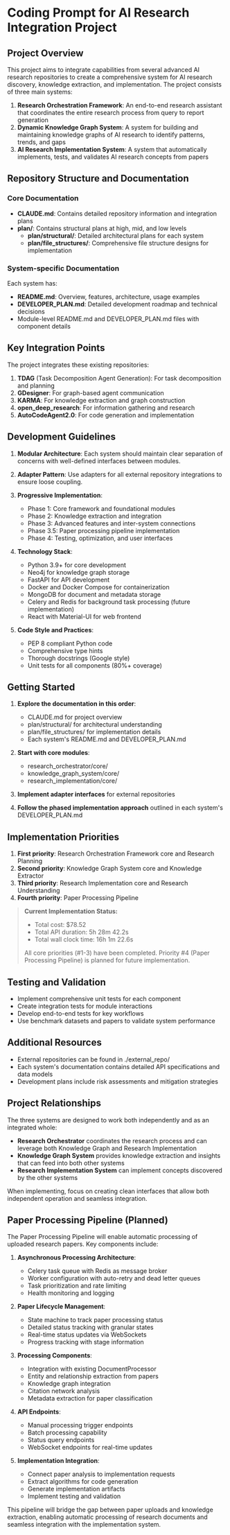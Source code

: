 # Coding Prompt for AI Research Integration Project

## Project Overview

This project aims to integrate capabilities from several advanced AI research repositories to create a comprehensive system for AI research discovery, knowledge extraction, and implementation. The project consists of three main systems:

1. **Research Orchestration Framework**: An end-to-end research assistant that coordinates the entire research process from query to report generation
2. **Dynamic Knowledge Graph System**: A system for building and maintaining knowledge graphs of AI research to identify patterns, trends, and gaps
3. **AI Research Implementation System**: A system that automatically implements, tests, and validates AI research concepts from papers

## Repository Structure and Documentation

### Core Documentation
- **CLAUDE.md**: Contains detailed repository information and integration plans
- **plan/**: Contains structural plans at high, mid, and low levels
  - **plan/structural/**: Detailed architectural plans for each system
  - **plan/file_structures/**: Comprehensive file structure designs for implementation

### System-specific Documentation
Each system has:
- **README.md**: Overview, features, architecture, usage examples
- **DEVELOPER_PLAN.md**: Detailed development roadmap and technical decisions
- Module-level README.md and DEVELOPER_PLAN.md files with component details

## Key Integration Points

The project integrates these existing repositories:
1. **TDAG** (Task Decomposition Agent Generation): For task decomposition and planning
2. **GDesigner**: For graph-based agent communication
3. **KARMA**: For knowledge extraction and graph construction
4. **open_deep_research**: For information gathering and research
5. **AutoCodeAgent2.0**: For code generation and implementation

## Development Guidelines

1. **Modular Architecture**: Each system should maintain clear separation of concerns with well-defined interfaces between modules.

2. **Adapter Pattern**: Use adapters for all external repository integrations to ensure loose coupling.

3. **Progressive Implementation**:
   - Phase 1: Core framework and foundational modules
   - Phase 2: Knowledge extraction and integration
   - Phase 3: Advanced features and inter-system connections
   - Phase 3.5: Paper processing pipeline implementation
   - Phase 4: Testing, optimization, and user interfaces

4. **Technology Stack**:
   - Python 3.9+ for core development
   - Neo4j for knowledge graph storage
   - FastAPI for API development
   - Docker and Docker Compose for containerization
   - MongoDB for document and metadata storage
   - Celery and Redis for background task processing (future implementation)
   - React with Material-UI for web frontend

5. **Code Style and Practices**:
   - PEP 8 compliant Python code
   - Comprehensive type hints
   - Thorough docstrings (Google style)
   - Unit tests for all components (80%+ coverage)

## Getting Started

1. **Explore the documentation in this order**:
   - CLAUDE.md for project overview
   - plan/structural/ for architectural understanding
   - plan/file_structures/ for implementation details
   - Each system's README.md and DEVELOPER_PLAN.md

2. **Start with core modules**:
   - research_orchestrator/core/
   - knowledge_graph_system/core/
   - research_implementation/core/

3. **Implement adapter interfaces** for external repositories

4. **Follow the phased implementation approach** outlined in each system's DEVELOPER_PLAN.md

## Implementation Priorities

1. **First priority**: Research Orchestration Framework core and Research Planning
2. **Second priority**: Knowledge Graph System core and Knowledge Extractor
3. **Third priority**: Research Implementation core and Research Understanding
4. **Fourth priority**: Paper Processing Pipeline

> **Current Implementation Status:**  
> - Total cost: $78.52  
> - Total API duration: 5h 28m 42.2s  
> - Total wall clock time: 16h 1m 22.6s  
> 
> All core priorities (#1-3) have been completed. Priority #4 (Paper Processing Pipeline) is planned for future implementation.

## Testing and Validation

- Implement comprehensive unit tests for each component
- Create integration tests for module interactions
- Develop end-to-end tests for key workflows
- Use benchmark datasets and papers to validate system performance

## Additional Resources

- External repositories can be found in ./external_repo/
- Each system's documentation contains detailed API specifications and data models
- Development plans include risk assessments and mitigation strategies

## Project Relationships

The three systems are designed to work both independently and as an integrated whole:

- **Research Orchestrator** coordinates the research process and can leverage both Knowledge Graph and Research Implementation
- **Knowledge Graph System** provides knowledge extraction and insights that can feed into both other systems
- **Research Implementation System** can implement concepts discovered by the other systems

When implementing, focus on creating clean interfaces that allow both independent operation and seamless integration.

## Paper Processing Pipeline (Planned)

The Paper Processing Pipeline will enable automatic processing of uploaded research papers. Key components include:

1. **Asynchronous Processing Architecture**:
   - Celery task queue with Redis as message broker
   - Worker configuration with auto-retry and dead letter queues
   - Task prioritization and rate limiting
   - Health monitoring and logging

2. **Paper Lifecycle Management**:
   - State machine to track paper processing status
   - Detailed status tracking with granular states
   - Real-time status updates via WebSockets
   - Progress tracking with stage information

3. **Processing Components**:
   - Integration with existing DocumentProcessor
   - Entity and relationship extraction from papers
   - Knowledge graph integration
   - Citation network analysis
   - Metadata extraction for paper classification
   
4. **API Endpoints**:
   - Manual processing trigger endpoints
   - Batch processing capability
   - Status query endpoints
   - WebSocket endpoints for real-time updates

5. **Implementation Integration**:
   - Connect paper analysis to implementation requests
   - Extract algorithms for code generation
   - Generate implementation artifacts
   - Implement testing and validation

This pipeline will bridge the gap between paper uploads and knowledge extraction, enabling automatic processing of research documents and seamless integration with the implementation system.